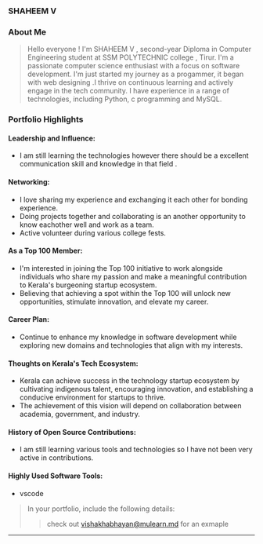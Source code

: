 
###  SHAHEEM V
### About Me

> Hello everyone ! I'm SHAHEEM V , second-year Diploma in Computer Engineering student at SSM POLYTECHNIC college , Tirur. I'm a passionate computer science enthusiast with a focus on software development. I'm just started my journey as a progammer, it began with web designing .I thrive on continuous learning and actively engage in the tech community. I have experience in a range of technologies, including Python, c programming and MySQL. 


### Portfolio Highlights



#### Leadership and Influence: 

- I am still learning the technologies however there should be a excellent communication skill and knowledge in that field . 

#### Networking: 

- I love sharing my experience and exchanging it each other for bonding experience.
- Doing projects together and collaborating is an another opportunity to know eachother well and work as a team.
- Active volunteer during various college fests.

#### As a Top 100 Member: 

-  I'm interested in joining the Top 100 initiative to work alongside individuals who share my passion and make a meaningful contribution to Kerala's burgeoning startup ecosystem.
- Believing that achieving a spot within the Top 100 will unlock new opportunities, stimulate innovation, and elevate my career.

#### Career Plan: 

- Continue to enhance my knowledge in software development while exploring new domains and technologies that align with my interests.

#### Thoughts on Kerala's Tech Ecosystem: 

-  Kerala can achieve success in the technology startup ecosystem by cultivating indigenous talent, encouraging innovation, and establishing a conducive environment for startups to thrive.
- The achievement of this vision will depend on collaboration between academia, government, and industry.

#### History of Open Source Contributions:

-  I am still learning various tools and technologies so I have not been very active in contributions.


#### Highly Used Software Tools:

- vscode



> In your portfolio, include the following details:
>> check out [vishakhabhayan@mulearn.md](./profile/vishakhabhayan@mulearn.md) for an exmaple

---
